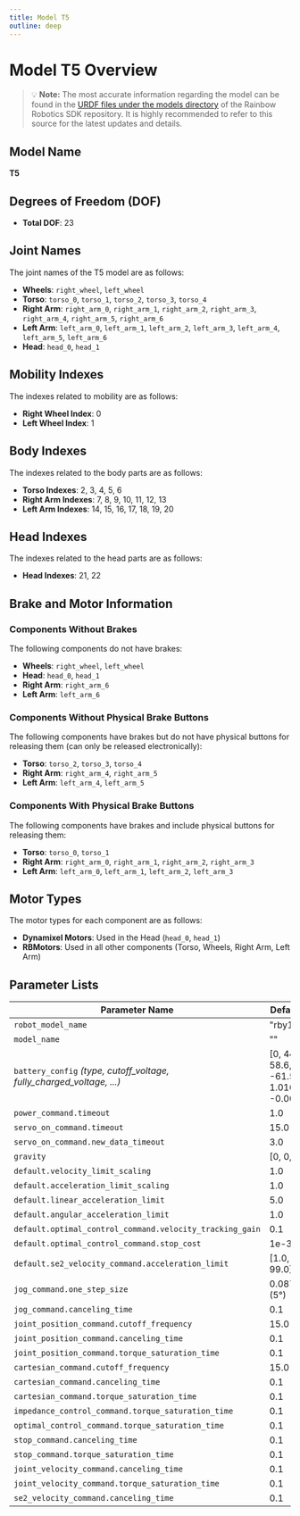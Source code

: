 ```yaml
---
title: Model T5
outline: deep
---
```


# Model T5 Overview

> :bulb: **Note:** The most accurate information regarding the model can be found in the [URDF files under the models directory](https://github.com/RainbowRobotics/rby1-sdk/blob/v0.4.1/models/rby1t5/urdf/model.urdf) of the Rainbow Robotics SDK repository. It is highly recommended to refer to this source for the latest updates and details.

## Model Name
**T5**

## Degrees of Freedom (DOF)
- **Total DOF**: 23

## Joint Names

The joint names of the T5 model are as follows:

- **Wheels**: `right_wheel`, `left_wheel`
- **Torso**: `torso_0`, `torso_1`, `torso_2`, `torso_3`, `torso_4`
- **Right Arm**: `right_arm_0`, `right_arm_1`, `right_arm_2`, `right_arm_3`, `right_arm_4`, `right_arm_5`, `right_arm_6`
- **Left Arm**: `left_arm_0`, `left_arm_1`, `left_arm_2`, `left_arm_3`, `left_arm_4`, `left_arm_5`, `left_arm_6`
- **Head**: `head_0`, `head_1`

## Mobility Indexes
The indexes related to mobility are as follows:

- **Right Wheel Index**: 0
- **Left Wheel Index**: 1

## Body Indexes
The indexes related to the body parts are as follows:

- **Torso Indexes**: 2, 3, 4, 5, 6
- **Right Arm Indexes**: 7, 8, 9, 10, 11, 12, 13
- **Left Arm Indexes**: 14, 15, 16, 17, 18, 19, 20

## Head Indexes
The indexes related to the head parts are as follows:
- **Head Indexes**: 21, 22

## Brake and Motor Information
### Components Without Brakes
The following components do not have brakes:
- **Wheels**: `right_wheel`, `left_wheel`
- **Head**: `head_0`, `head_1`
- **Right Arm**: `right_arm_6`
- **Left Arm**: `left_arm_6`

### Components Without Physical Brake Buttons
The following components have brakes but do not have physical buttons for releasing them (can only be released electronically):
- **Torso**: `torso_2`, `torso_3`, `torso_4`
- **Right Arm**: `right_arm_4`, `right_arm_5`
- **Left Arm**: `left_arm_4`, `left_arm_5`

### Components With Physical Brake Buttons
The following components have brakes and include physical buttons for releasing them:
- **Torso**: `torso_0`, `torso_1`
- **Right Arm**: `right_arm_0`, `right_arm_1`, `right_arm_2`, `right_arm_3`
- **Left Arm**: `left_arm_0`, `left_arm_1`, `left_arm_2`, `left_arm_3`

## Motor Types
The motor types for each component are as follows:
- **Dynamixel Motors**: Used in the Head (`head_0`, `head_1`)
- **RBMotors**: Used in all other components (Torso, Wheels, Right Arm, Left Arm)

## Parameter Lists

| Parameter Name                                                        | Default Value                | Min Value          | Max Value          | Unit   |
|-----------------------------------------------------------------------|------------------------------|--------------------|--------------------|--------|
| `robot_model_name`                                                    | "rby1t5"                     | -                  | -                  |        |
| `model_name`                                                          | ""                           | -                  | -                  |        |
| `battery_config` *(type, cutoff_voltage, fully_charged_voltage, ...)*  | [0, 44.7, 58.6, 1123.0, -61.587, 1.0168, -0.0045] | -  | -                  |        |
| `power_command.timeout`                                               | 1.0                          | 0.0                | 10.0               | sec    |
| `servo_on_command.timeout`                                            | 15.0                         | 0.0                | 30.0               | sec    |
| `servo_on_command.new_data_timeout`                                   | 3.0                          | 0.0                | 10.0               | sec    |
| `gravity`                                                             | [0, 0, -9.8]                 | -                  | -                  | m/s²   |
| `default.velocity_limit_scaling`                                      | 1.0                          | 0.01               | 1.5                |        |
| `default.acceleration_limit_scaling`                                  | 1.0                          | 0.01               | 1.5                |        |
| `default.linear_acceleration_limit`                                   | 5.0                          | 0.01               | 10.0               |        |
| `default.angular_acceleration_limit`                                  | 1.0                          | 0.01               | 5.0                |        |
| `default.optimal_control_command.velocity_tracking_gain`              | 0.1                          | 1e-5               | 1.0                |        |
| `default.optimal_control_command.stop_cost`                           | 1e-3                         | 1e-6               | 1e9                |        |
| `default.se2_velocity_command.acceleration_limit`                     | [1.0, 5.0, 99.0]             | -                  | -                  |        |
| `jog_command.one_step_size`                                           | 0.087266463 (5°)             | 0.017453293 (1°)   | 0.17453293 (10°)   | rad    |
| `jog_command.canceling_time`                                          | 0.1                          | 1e-3               | 10.0               | sec    |
| `joint_position_command.cutoff_frequency`                             | 15.0                         | 1e-3               | 100.0              | Hz     |
| `joint_position_command.canceling_time`                               | 0.1                          | 1e-3               | 1.0                | sec    |
| `joint_position_command.torque_saturation_time`                       | 0.1                          | 1e-3               | 1.0                | sec    |
| `cartesian_command.cutoff_frequency`                                  | 15.0                         | 1e-3               | 100.0              | Hz     |
| `cartesian_command.canceling_time`                                    | 0.1                          | 1e-3               | 1.0                | sec    |
| `cartesian_command.torque_saturation_time`                            | 0.1                          | 1e-3               | 1.0                | sec    |
| `impedance_control_command.torque_saturation_time`                    | 0.1                          | 1e-3               | 1.0                | sec    |
| `optimal_control_command.torque_saturation_time`                      | 0.1                          | 1e-3               | 1.0                | sec    |
| `stop_command.canceling_time`                                         | 0.1                          | 1e-3               | 1.0                | sec    |
| `stop_command.torque_saturation_time`                                 | 0.1                          | 1e-3               | 1.0                | sec    |
| `joint_velocity_command.canceling_time`                               | 0.1                          | 1e-3               | 1.0                | sec    |
| `joint_velocity_command.torque_saturation_time`                       | 0.1                          | 1e-3               | 1.0                | sec    |
| `se2_velocity_command.canceling_time`                                 | 0.1                          | 1e-3               | 1.0                | sec    |